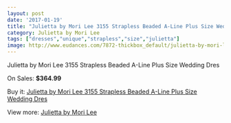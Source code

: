 ```yaml
---
layout: post
date: '2017-01-19'
title: "Julietta by Mori Lee 3155 Strapless Beaded A-Line Plus Size Wedding Dres"
category: Julietta by Mori Lee
tags: ["dresses","unique","strapless","size","julietta"]
image: http://www.eudances.com/7872-thickbox_default/julietta-by-mori-lee-3155-strapless-beaded-a-line-plus-size-wedding-dres.jpg
---
```

Julietta by Mori Lee 3155 Strapless Beaded A-Line Plus Size Wedding Dres

On Sales: **$364.99**
<a href="https://www.eudances.com/en/julietta-by-mori-lee/2770-julietta-by-mori-lee-3155-strapless-beaded-a-line-plus-size-wedding-dres.html"><amp-img layout="responsive" width="600" height="600" src="//www.eudances.com/7872-thickbox_default/julietta-by-mori-lee-3155-strapless-beaded-a-line-plus-size-wedding-dres.jpg" alt="Julietta by Mori Lee 3155 Strapless Beaded A-Line Plus Size Wedding Dres 0" /></a>
<a href="https://www.eudances.com/en/julietta-by-mori-lee/2770-julietta-by-mori-lee-3155-strapless-beaded-a-line-plus-size-wedding-dres.html"><amp-img layout="responsive" width="600" height="600" src="//www.eudances.com/7876-thickbox_default/julietta-by-mori-lee-3155-strapless-beaded-a-line-plus-size-wedding-dres.jpg" alt="Julietta by Mori Lee 3155 Strapless Beaded A-Line Plus Size Wedding Dres 1" /></a>
<a href="https://www.eudances.com/en/julietta-by-mori-lee/2770-julietta-by-mori-lee-3155-strapless-beaded-a-line-plus-size-wedding-dres.html"><amp-img layout="responsive" width="600" height="600" src="//www.eudances.com/7875-thickbox_default/julietta-by-mori-lee-3155-strapless-beaded-a-line-plus-size-wedding-dres.jpg" alt="Julietta by Mori Lee 3155 Strapless Beaded A-Line Plus Size Wedding Dres 2" /></a>
<a href="https://www.eudances.com/en/julietta-by-mori-lee/2770-julietta-by-mori-lee-3155-strapless-beaded-a-line-plus-size-wedding-dres.html"><amp-img layout="responsive" width="600" height="600" src="//www.eudances.com/7874-thickbox_default/julietta-by-mori-lee-3155-strapless-beaded-a-line-plus-size-wedding-dres.jpg" alt="Julietta by Mori Lee 3155 Strapless Beaded A-Line Plus Size Wedding Dres 3" /></a>
<a href="https://www.eudances.com/en/julietta-by-mori-lee/2770-julietta-by-mori-lee-3155-strapless-beaded-a-line-plus-size-wedding-dres.html"><amp-img layout="responsive" width="600" height="600" src="//www.eudances.com/7873-thickbox_default/julietta-by-mori-lee-3155-strapless-beaded-a-line-plus-size-wedding-dres.jpg" alt="Julietta by Mori Lee 3155 Strapless Beaded A-Line Plus Size Wedding Dres 4" /></a>

Buy it: [Julietta by Mori Lee 3155 Strapless Beaded A-Line Plus Size Wedding Dres](https://www.eudances.com/en/julietta-by-mori-lee/2770-julietta-by-mori-lee-3155-strapless-beaded-a-line-plus-size-wedding-dres.html "Julietta by Mori Lee 3155 Strapless Beaded A-Line Plus Size Wedding Dres")

View more: [Julietta by Mori Lee](https://www.eudances.com/en/43-julietta-by-mori-lee "Julietta by Mori Lee")